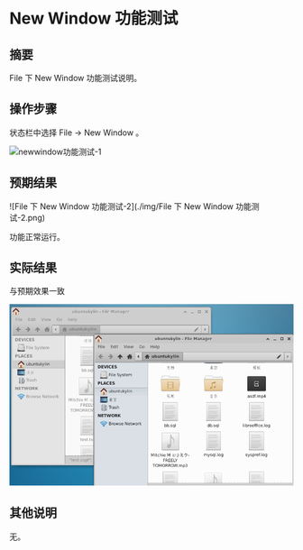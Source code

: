 # New Window 功能测试

## 摘要

File 下 New Window 功能测试说明。

## 操作步骤

状态栏中选择 File -> New Window 。

![newwindow功能测试-1](./img/newwindow功能测试-1.png)

## 预期结果

![File 下 New Window 功能测试-2](./img/File 下 New Window 功能测试-2.png)

功能正常运行。

## 实际结果

与预期效果一致

![newwindow功能测试-2](./img/newwindow功能测试-2.png)

## 其他说明

无。
